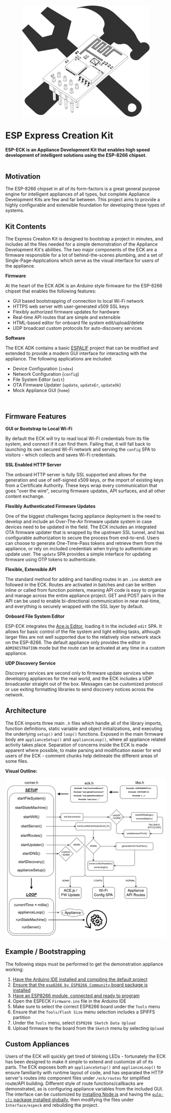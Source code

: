 <p align="center">
    <img
      alt="Goop"
      src="assets/logo.png"
      width="400"
    />
</p>

# ESP Express Creation Kit
**ESP-ECK is an Appliance Development Kit that enables high speed development of intelligent solutions using the ESP-8266 chipset.**
<br><br>

## Motivation
The ESP-8266 chipset in all of its form-factors is a great general purpose engine for intelligent appliances of all types, but complete Appliance Development Kits are few and far between. This project aims to provide a highly configurable and extensible foundation for developing these types of systems.

## Kit Contents
The Express Creation Kit is designed to bootstrap a project in minutes, and includes all the files needed for a simple demonstration of the Appliance Development Kit's abilities. The two major components of the ECK are a firmware responsible for a lot of behind-the-scenes plumbing, and a set of Single-Page-Applications which serve as the visual interface for users of the appliance.

**Firmware**

At the heart of the ECK ADK is an _Arduino_ style firmware for the ESP-8266 chipset that enables the following features:
 - GUI based bootstrapping of connection to local Wi-Fi network
 - HTTPS web server with user-generated x509 SSL keys
 - Flexibly authorized firmware updates for hardware
 - Real-time API routes that are simple and extensible
 - HTML-based editor for onboard file system edit/upload/delete
 - UDP broadcast custom protocols for auto-discovery services

**Software**

The ECK ADK contains a basic [ESPALIF](https://github.com/swissarmybud) project that can be modified and extended to provide a modern GUI interface for interacting with the appliance. The following applications are included:
 - Device Configuration (`index`)
 - Network Configuration (`config`)
 - File System Editor (`edit`)
 - OTA Firmware Updater (`update`, `updateEr`, `updateOk`)
 - Mock Appliance GUI (`home`)
<br>

## Firmware Features

**GUI or Bootstrap to Local Wi-Fi**

By default the ECK will try to read local Wi-Fi credentials from its file system, and connect if it can find them. Failing that, it will fall back to launching its own secured Wi-Fi network and serving the `config` SPA to visitors - which collects and saves Wi-Fi credentials.

**SSL Enabled HTTP Server**

The onboard HTTP server is fully SSL supported and allows for the generation and use of self-signed x509 keys, or the import of existing keys from a Certificate Authority. These keys wrap every communication that goes "over the wire", securing firmware updates, API surfaces, and all other content exchange.

**Flexibly Authenticated Firmware Updates**

One of the biggest challenges facing appliance deployment is the need to develop and include an Over-The-Air firmware update system in case devices need to be updated in the field. The ECK includes an integrated OTA firmware updater that is wrapped by the upstream SSL tunnel, and has configurable authorization to secure the process from end-to-end. Users can choose to generate One-Time-Pass tokens and retrieve them from the appliance, or rely on included credentials when trying to authenticate an update user. The `update` SPA provides a simple interface for updating firmware using OTP tokens to authenticate.

**Flexible, Extensible API**

The standard method for adding and handling routes in an `.ino` sketch are followed in the ECK. Routes are activated in batches and can be written inline or called from function pointers, meaning API code is easy to organize and manage across the entire appliance project. GET and POST pairs in the API can be used to enable bi-directional communication in near real-time, and everything is securely wrapped with the SSL layer by default.

**Onboard File System Editor**

ESP-ECK integrates the [Ace.js Editor](https://github.com/ajaxorg/ace), loading it in the included `edit` SPA. It allows for basic control of the file system and light editing tasks, although larger files are not well supported due to the relatively slow network stack on the ESP-8266. The default appliance only provides the editor in `ADMINISTRATION` mode but the route can be activated at any time in a custom appliance.

**UDP Discovery Service**

Discovery services are second only to firmware update services when developing appliances for the real world, and the ECK includes a UDP broadcaster straight out of the box. Messages can be customized protocol or use exiting formatting libraries to send discovery notices across the network.

## Architecture
The ECK imports three main `.h` files which handle all of the library imports, function definitions, static variable and object initializations, and executing the underlying `setup()` and `loop()` functions. Exposed in the main firmware body are `applianceSetup()` and `applianceLoop()`, where all appliance related activity takes place. Separation of concerns inside the ECK is made apparent where possible, to make parsing and modification easier for end users of the ECK - comment chunks help delineate the different areas of some files.

**Visual Outline:**
<p align="center">
    <img
      alt="Goop"
      src="assets/especk_arch.png"
    />
</p>

## Example / Bootstrapping
The following steps must be performed to get the demonstration appliance working:
1. [Have the Arduino IDE installed and compiling the default project](https://www.arduino.cc/en/main/software)
2. [Ensure that the `esp8266 by ESP8266 Community` board package is installed](https://github.com/esp8266/Arduino)
3. [Have an ESP8266 module, connected and ready to program](https://www.adafruit.com/product/2821)
4. Open the ESPECK `Firmware.ino` file in the Arduino IDE
5. Make sure to select the correct ESP8266 board under the `Tools` menu
6. Ensure that the `Tools/Flash Size` menu selection includes a SPIFFS partition
7. Under the `Tools` menu, select `ESP8266 Sketch Data Upload`
8. Upload firmware to the board from the `Sketch` menu by selecting `Upload`

## Custom Appliances
Users of the ECK will quickly get tired of blinking LEDs - fortunately the ECK has been designed to make it simple to extend and customize all of its parts. The ECK exposes both an `applianceSetup()` and `applianceLoop()` to ensure familiarity with runtime layout of code, and has separated the HTTP server's routes into component files under `/eck/routes` for simplified route/API building. Different style of route functions/callbacks are demonstrated, as is configuring appliance variables from the included GUI. The interface can be customized by [installing Node.js](https://nodejs.org/en/) and having the [`gulp-cli` package installed globally](https://gulpjs.com/docs/en/getting-started/quick-start), then modifying the files under `Interface/especk` and rebuilding the project.
